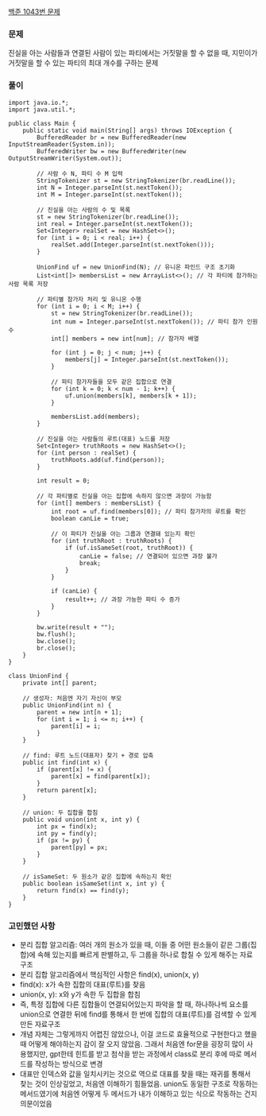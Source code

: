 [백준 1043번 문제](https://www.acmicpc.net/problem/1043)

### 문제
진실을 아는 사람들과 연결된 사람이 있는 파티에서는 거짓말을 할 수 없을 때, 지민이가 거짓말을 할 수 있는 파티의 최대 개수를 구하는 문제

### 풀이
```
import java.io.*;
import java.util.*;

public class Main {
    public static void main(String[] args) throws IOException {
        BufferedReader br = new BufferedReader(new InputStreamReader(System.in));
        BufferedWriter bw = new BufferedWriter(new OutputStreamWriter(System.out));
        
        // 사람 수 N, 파티 수 M 입력
        StringTokenizer st = new StringTokenizer(br.readLine());
        int N = Integer.parseInt(st.nextToken());
        int M = Integer.parseInt(st.nextToken());
        
        // 진실을 아는 사람의 수 및 목록
        st = new StringTokenizer(br.readLine());
        int real = Integer.parseInt(st.nextToken());
        Set<Integer> realSet = new HashSet<>();
        for (int i = 0; i < real; i++) {
            realSet.add(Integer.parseInt(st.nextToken()));
        }
        
        UnionFind uf = new UnionFind(N); // 유니온 파인드 구조 초기화
        List<int[]> membersList = new ArrayList<>(); // 각 파티에 참가하는 사람 목록 저장

        // 파티별 참가자 처리 및 유니온 수행
        for (int i = 0; i < M; i++) {
            st = new StringTokenizer(br.readLine());
            int num = Integer.parseInt(st.nextToken()); // 파티 참가 인원 수
            int[] members = new int[num]; // 참가자 배열

            for (int j = 0; j < num; j++) {
                members[j] = Integer.parseInt(st.nextToken());
            }

            // 파티 참가자들을 모두 같은 집합으로 연결
            for (int k = 0; k < num - 1; k++) {
                uf.union(members[k], members[k + 1]);
            }

            membersList.add(members);
        }

        // 진실을 아는 사람들의 루트(대표) 노드를 저장
        Set<Integer> truthRoots = new HashSet<>();
        for (int person : realSet) {
            truthRoots.add(uf.find(person));
        }

        int result = 0;

        // 각 파티별로 진실을 아는 집합에 속하지 않으면 과장이 가능함
        for (int[] members : membersList) {
            int root = uf.find(members[0]); // 파티 참가자의 루트를 확인
            boolean canLie = true;

            // 이 파티가 진실을 아는 그룹과 연결돼 있는지 확인
            for (int truthRoot : truthRoots) {
                if (uf.isSameSet(root, truthRoot)) {
                    canLie = false; // 연결되어 있으면 과장 불가
                    break;
                }
            }

            if (canLie) {
                result++; // 과장 가능한 파티 수 증가
            }
        }

        bw.write(result + "");
        bw.flush();
        bw.close();
        br.close();
    }
}

class UnionFind {
    private int[] parent;

    // 생성자: 처음엔 자기 자신이 부모
    public UnionFind(int n) {
        parent = new int[n + 1];
        for (int i = 1; i <= n; i++) {
            parent[i] = i;
        }
    }

    // find: 루트 노드(대표자) 찾기 + 경로 압축
    public int find(int x) {
        if (parent[x] != x) {
            parent[x] = find(parent[x]);
        }
        return parent[x];
    }

    // union: 두 집합을 합침
    public void union(int x, int y) {
        int px = find(x);
        int py = find(y);
        if (px != py) {
            parent[py] = px;
        }
    }

    // isSameSet: 두 원소가 같은 집합에 속하는지 확인
    public boolean isSameSet(int x, int y) {
        return find(x) == find(y);
    }
}
```

### 고민했던 사항
- 분리 집합 알고리즘: 여러 개의 원소가 있을 때, 이들 중 어떤 원소들이 같은 그룹(집합)에 속해 있는지를 빠르게 판별하고, 두 그룹을 하나로 합칠 수 있게 해주는 자료구조
- 분리 집합 알고리즘에서 핵심적인 사항은 find(x), union(x, y)
- find(x): x가 속한 집합의 대표(루트)를 찾음
- union(x, y): x와 y가 속한 두 집합을 합침
- 즉, 특정 집합에 다른 집합들이 연결되어있는지 파악을 할 때, 하나하나씩 요소를 union으로 연결한 뒤에 find를 통해서 한 번에 집합의 대표(루트)를 검색할 수 있게 만든 자료구조
- 개념 자체는 그렇게까지 어렵진 않았으나, 이걸 코드로 효율적으로 구현한다고 했을 때 어떻게 해야하는지 감이 잘 오지 않았음. 그래서 처음엔 for문을 굉장히 많이 사용했지만, gpt한테 힌트를 받고 첨삭을 받는 과정에서 class로 분리 후에 따로 메서드를 작성하는 방식으로 변경
- 대표만 인덱스와 값을 일치시키는 것으로 역으로 대표를 찾을 때는 재귀를 통해서 찾는 것이 인상깊었고, 처음엔 이해하기 힘들었음. union도 동일한 구조로 작동하는 메서드였기에 처음엔 어떻게 두 메서드가 내가 이해하고 있는 식으로 작동하는 건지 의문이었음